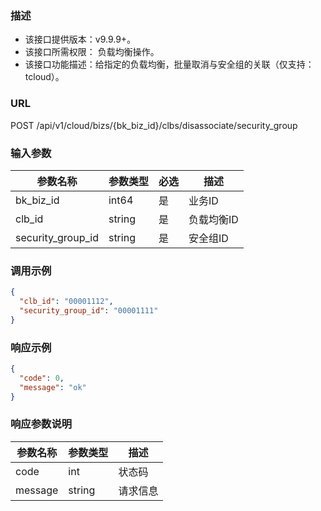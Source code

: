 ### 描述

- 该接口提供版本：v9.9.9+。
- 该接口所需权限： 负载均衡操作。
- 该接口功能描述：给指定的负载均衡，批量取消与安全组的关联（仅支持：tcloud）。

### URL

POST /api/v1/cloud/bizs/{bk_biz_id}/clbs/disassociate/security_group

### 输入参数

| 参数名称            | 参数类型  | 必选   | 描述      |
|-------------------|----------|--------|----------|
| bk_biz_id         | int64    | 是     | 业务ID    |
| clb_id            | string   | 是     | 负载均衡ID |
| security_group_id | string   | 是     | 安全组ID   |

### 调用示例

```json
{
  "clb_id": "00001112",
  "security_group_id": "00001111"
}
```

### 响应示例

```json
{
  "code": 0,
  "message": "ok"
}
```

### 响应参数说明

| 参数名称 | 参数类型 | 描述    |
|---------|--------|---------|
| code    | int    | 状态码   |
| message | string | 请求信息 |
